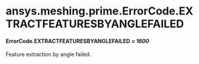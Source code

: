 # ansys.meshing.prime.ErrorCode.EXTRACTFEATURESBYANGLEFAILED

<a id="ansys.meshing.prime.ErrorCode.EXTRACTFEATURESBYANGLEFAILED"></a>

#### ErrorCode.EXTRACTFEATURESBYANGLEFAILED *= 1600*

Feature extraction by angle failed.

<!-- !! processed by numpydoc !! -->
